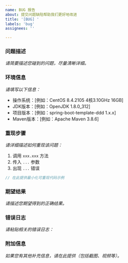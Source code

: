 ```yaml
---
name: BUG 报告
about: 提交问题缺陷帮助我们更好地改进
title: '[BUG] '
labels: 'bug'
assignees: ''

---
```


### 问题描述

*请简要描述您碰到的问题，尽量清晰详细。*

### 环境信息

*请填写以下信息：*

- 操作系统：[例如：CentOS 8.4.2105 4核3.10GHz 16GB]
- JDK版本：[例如：OpenJDK 1.8.0_312]
- 项目版本：[例如：spring-boot-template-ddd 1.x.x]
- Maven版本：[例如：Apache Maven 3.8.6]

### 重现步骤

*请详细描述如何重现该问题：*

1. 调用 `xxx.xxx` 方法
2. 传入 `...` 参数
3. 出现 `...` 错误

```java
// 在此提供最小化可重现代码示例
```

### 期望结果

*请描述您期望得到的正确结果。*

### 错误日志

*请粘贴相关的错误日志：*

### 附加信息

*如果您有其他补充信息，请在此提供（包括截图、视频等）。*
